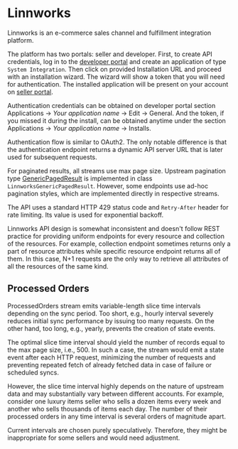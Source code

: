 # Linnworks

Linnworks is an e-commerce sales channel and fulfillment integration platform.

The platform has two portals: seller and developer. First, to create API credentials, log in to the
[developer portal](https://developer.linnworks.com) and create an application of type
`System Integration`. Then click on provided Installation URL and proceed with an installation
wizard. The wizard will show a token that you will need for authentication. The installed
application will be present on your account on [seller portal](https://login.linnworks.net/).

Authentication credentials can be obtained on developer portal section Applications -> _Your
application name_ -> Edit -> General. And the token, if you missed it during the install, can be
obtained anytime under the section Applications -> _Your application name_ -> Installs.

Authentication flow is similar to OAuth2. The only notable difference is that the authentication
endpoint returns a dynamic API server URL that is later used for subsequent requests.

For paginated results, all streams use max page size. Upstream pagination type
[GenericPagedResult](https://apps.linnworks.net/Api/Class/linnworks-spa-commondata-Generic-GenericPagedResult)
is implemented in class `LinnworksGenericPagedResult`. However, some endpoints use ad-hoc pagination
styles, which are implemented directly in respective streams.

The API uses a standard HTTP 429 status code and `Retry-After` header for rate limiting. Its value
is used for exponential backoff.

Linnworks API design is somewhat inconsistent and doesn't follow REST practice for providing uniform
endpoints for every resource and collection of the resources. For example, collection endpoint
sometimes returns only a part of resource attributes while specific resource endpoint returns all of
them. In this case, N+1 requests are the only way to retrieve all attributes of all the resources of
the same kind.

## Processed Orders

ProcessedOrders stream emits variable-length slice time intervals depending on the sync period. Too
short, e.g., hourly interval severely reduces initial sync performance by issuing too many requests.
On the other hand, too long, e.g., yearly, prevents the creation of state events.

The optimal slice time interval should yield the number of records equal to the max page size,
i.e., 500. In such a case, the stream would emit a state event after each HTTP request, minimizing
the number of requests and preventing repeated fetch of already fetched data in case of failure or
scheduled syncs.

However, the slice time interval highly depends on the nature of upstream data and may substantially
vary between different accounts. For example, consider one luxury items seller who sells a dozen
items every week and another who sells thousands of items each day. The number of their processed
orders in any time interval is several orders of magnitude apart.

Current intervals are chosen purely speculatively. Therefore, they might be inappropriate for some
sellers and would need adjustment.
